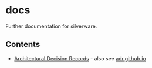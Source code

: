 docs
===

Further documentation for silverware.

## Contents

- [Architectural Decision Records](./adr) - also see [adr.github.io](https://adr.github.io)
